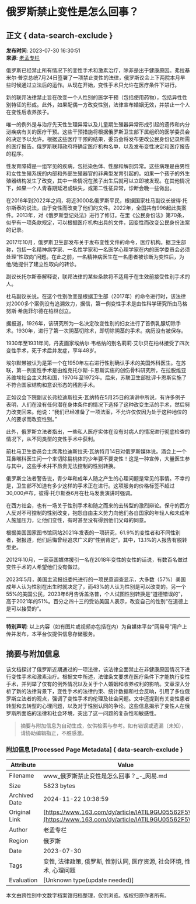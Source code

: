 # 俄罗斯禁止变性是怎么回事？

## 正文 { data-search-exclude }


**发布时间**: 2023-07-30 16:30:51  
**来源**: [老孟专栏](https://www.163.com/dy/media/T1679208429422.html)

俄罗斯已经禁止所有情况下的变性手术和激素治疗，除非是出于健康原因。弗拉基米尔·普京总统7月24日签署了一项禁止变性的法律，俄罗斯议会上下两院本月早些时候通过立法后的运作。从现在开始，变性手术只允许在医疗条件下进行。

新的联邦法律禁止旨在改变一个人性别的医学干预（包括使用药物），包括异性性别特征的形成。此外，如果配偶一方改变性别，法律宣布婚姻无效，并禁止一个人在变性后收养孩子。

唯一的例外是与治疗先天性生理异常以及儿童期生殖器异常形成引起的遗传和内分泌疾病有关的医疗干预。这些干预措施将根据俄罗斯卫生部下属组织的医学委员会的决定予以允许。根据这些医疗干预的结果，委员会将发布更改公民身份记录所需的医疗报告。俄罗斯联邦政府将确定医疗机构名单，以及发布变性决定和医疗报告的程序。

性发育障碍是一组罕见的疾病，包括染色体、性腺和解剖异常。这些病理是由男性和女性生殖系统的内部和外部生殖器官的非典型发育引起的。如果一个孩子的外生殖器结构发生了改变，其中一些情况在孩子出生后就可以立即被发现。在其他情况下，如果一个人青春期延迟或缺失，或第二性征异常，诊断会晚一些做出。

在2016年到2022年之间，将近3000名俄罗斯平民，根据国家杜马副议长彼得·托尔斯泰的说法，由于变性而改变了他们的文件。2022年，全国共有996起此类案件。2013年，对《俄罗斯登记处法》进行了修订。在里《公民身份法》第70条，似乎有一项条款规定，可以根据医疗机构出具的文件，因变性而改变公民身份法案的记录。

2017年10月，俄罗斯卫生部发布关于发布变性文件的命令，医疗机构。据卫生部称，包括一名精神病学家、一名性学家和一名医学心理学家在内的医学委员会必须处理“性取向”问题。在此之前，一名精神病医生在一名患者被诊断为变性后，为他/她提供了建立性取向的转诊。

副议长托尔斯泰解释说，联邦法律的某些条款将不适用于在生效前接受性别手术的人。

杜马副议长说。在这个性别改变是根据卫生部（2017年）的命令进行时，该法律对2000多个案例没有追溯效力，据信，第一例变性手术是由性科学研究所由马格努斯·希施菲尔德在柏林创立。

据报道，1926年，该研究所为一名决定改变性别的妇女进行了首例乳腺切除手术。1930年，进行了第一次阴茎切除术，即切除阴茎的手术。病历没有被保存。

1930年至1931年间，丹麦画家埃纳尔·韦格纳的别名莉莉·艾尔贝在柏林接受了四次变性手术，死于术后并发症，享年48岁。

埃尔默带被认为是第一个在1950年左右进行性别确认手术的美国外科医生。在苏联，第一例变性手术是由维克托尔斯·卡恩斯实施的创伤骨科研究所，在拉脱维亚苏维埃社会主义共和国，1970年至1972年。后来，苏联卫生部批评卡恩斯实施了不符合国家结构和意识形态的残割手术。

正如议会下院副议长弗拉迪斯拉夫·瓦纳特在5月25日的演讲中所说，有许多例子表明，人们在没有任何潜在身体条件的情况下选择了这种改变生活的手术，然后努力改变回来。他说：“我们已经准备了一项法案，不允许仅仅因为处于这种地位的人的要求而改变性别。”

此外，俄罗斯立法者指出，一些私人医疗实体在没有对病人的情况进行彻底检查的情况下，从不同类型的变性手术中获利。

前杜马卫生委员会主席弗拉迪斯拉夫·瓦纳特月14日对俄罗斯媒体说。酒会上一个耳鼻喉科医生问一个来切除扁桃体的少年要不要变性！这是一种宣传，大量医生参与其中，这些手术并不昂贵无法控制的性别转换。

俄罗斯立法者警告说，青少年和成年人随之产生的心理问题是常见的事情。不幸的是，卫生部不知道有多少这样的手术正在进行。这项服务的价格标签不超过30,000卢布，彼得·托尔斯泰6月在杜马发表演讲时强调。

在西方社会，也有一场关于性别手术和随之而来的去转型的激烈辩论。保守的西方人反对不可控制的性别改变，抱怨自由主义势力向他们各自国家的年轻人和未成年人施加压力，让他们变性，有时甚至没有得到他们父母的同意。

根据美国国家图书馆网站2021年发表的一项研究，61.9%的变性者和不同性别者，据报道，他们后悔曾经追求广义的“性别肯定”。其中，13.1%的人报告有脱转型史。

2012年10月，一家英国媒体援引一名在2018年变性的女性的话说，有数百名做过变性手术的人希望他们没有做过。

2023年5月，美国主流报纸委托进行的一项民意调查显示，大多数（57%）美国成年人认为性别在出生时就决定了，而43%的人认为性别是可以改变的。另一个55%的美国公民，2023年6月告诉盖洛普，个人试图性别转换是“道德错误的”，高于2021年的51%。百分之四十三的受访美国人表示，改变自己的性别“在道德上是可以接受的”。

---

**特别声明**: 以上内容（如有图片或视频亦包括在内）为自媒体平台“网易号”用户上传并发布，本平台仅提供信息存储服务。

## 摘要与附加信息

<!-- tcd_abstract -->
该文档探讨了俄罗斯近期通过的一项法律，该法律全面禁止在非健康原因情况下进行变性手术和激素治疗。根据文中所述，法律条文要求在医疗条件下才能执行变性手术，并列举了仅有的例外情况以及关于个人婚姻和收养权利的影响。文章深入分析了新的法律背景下，变性手术的法律约束、统计数据和社会反响，引用了多位俄罗斯立法者的观点，强调了变性手术的伦理及社会问题。文中还提到有关变性患者转型和去转型的心理问题，以及对于性别认同的争论。这些信息揭示了变性人在俄罗斯所面临的法律和社会环境，突出了这一问题的复杂性和敏感性。
<!-- tcd_abstract_end -->

> 摘要与附加信息为自动生成，仅供检索与参考。如有错误或遗漏（未知），请协助编辑指正，不胜感激。

### 附加信息 [Processed Page Metadata] { data-search-exclude }

| Attribute       | Value                                  |
|-----------------|----------------------------------------|
| Filename        | www_俄罗斯禁止变性是怎么回事？_-_网易.md                             |
| Size            | 5823 bytes                           |
| Archived Date   | 2024-11-22 10:38:59                             |
| Original Link   | [https://www.163.com/dy/article/IATIL9GU05562F5V.html](https://www.163.com/dy/article/IATIL9GU05562F5V.html)                       |
| Author          | 老孟专栏                               |
| Region          | 俄罗斯                               |
| Date            | 2023-07-30                                 |
| Tags            | 变性, 法律政策, 俄罗斯, 性别认同, 医疗资源, 社会环境, 性别手术, 心理问题                                 |
| Evaluation            | [Unknown type(update needed)]                                 |
<!-- tcd_table_end -->

本文由跨性别中文数字档案馆归档整理，仅供浏览。版权归原作者所有。
